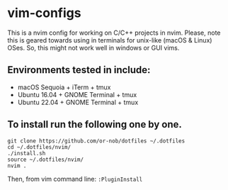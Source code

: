 # vim-configs
This is a nvim config for working on C/C++ projects in nvim. Please, note this is geared towards using in terminals for unix-like (macOS & Linux) OSes. So, this might not work well in windows or GUI vims.

## Environments tested in include:
- macOS Sequoia + iTerm + tmux
- Ubuntu 16.04 + GNOME Terminal + tmux
- Ubuntu 22.04 + GNOME Terminal + tmux

## To install run the following one by one.
`git clone https://github.com/or-nob/dotfiles ~/.dotfiles`<br/>
`cd ~/.dotfiles/nvim/`<br/>
`./install.sh`<br/>
`source ~/.dotfiles/nvim/`<br/>
`nvim .`<br/>

Then, from vim command line:
`:PluginInstall`<br/>
